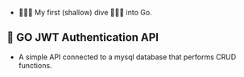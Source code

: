 - 👩🏽‍💻 My first (shallow) dive 🏊🏽‍♀️ into Go.

## 🔑 GO JWT Authentication API

- A simple API connected to a mysql database that performs CRUD functions.
